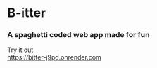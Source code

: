 # B-itter

### A spaghetti coded web app made for fun
Try it out \
https://bitter-j9pd.onrender.com
